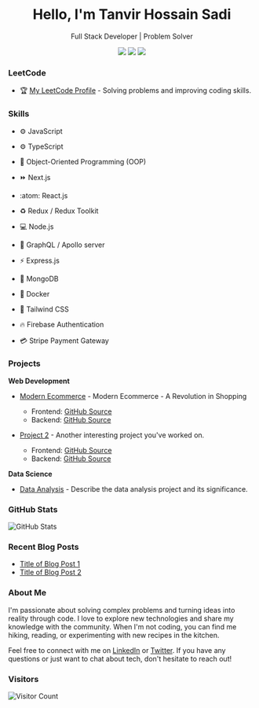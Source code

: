 <h1 align="center">Hello, I'm Tanvir Hossain Sadi</h1>
<p align="center">
  Full Stack Developer | Problem Solver
</p>

<p align="center">
  <a href="https://leetcode.com/sadi-tanvir"><img src="https://img.shields.io/badge/LeetCode-Profile-yellow?style=flat-square&logo=leetcode"></a>
  <a href="https://www.linkedin.com/in/tanvir-hossain-sadi"><img src="https://img.shields.io/badge/LinkedIn-Connect-blue?style=flat-square&logo=linkedin"></a>
<!--   <a href="https://twitter.com/yourusername"><img src="https://img.shields.io/badge/Twitter-Follow-1DA1F2?style=flat-square&logo=twitter"></a> -->
  <a href="mailto:htanvir.sadi@gmail.com"><img src="https://img.shields.io/badge/Email-Contact-D14836?style=flat-square&logo=gmail"></a>
</p>



### LeetCode
- :trophy: [My LeetCode Profile](https://leetcode.com/sadi-tanvir) - Solving problems and improving coding skills.
  

### Skills
- :gear: JavaScript
- :gear: TypeScript
- :art: Object-Oriented Programming (OOP)
- :fast_forward: Next.js
- :atom: React.js

- :recycle: Redux / Redux Toolkit
- :computer: Node.js
- :rocket: GraphQL / Apollo server
- :zap: Express.js
- :leaves: MongoDB

- :whale: Docker
- :art: Tailwind CSS
- :fire: Firebase Authentication
- :credit_card: Stripe Payment Gateway


### Projects
**Web Development**
- [Modern Ecommerce](https://modern-ecommerce-app.vercel.app) - Modern Ecommerce - A Revolution in Shopping
  - Frontend: [GitHub Source](https://github.com/sadi-tanvir/Modern-ECommerce-Client)
  - Backend: [GitHub Source](https://github.com/sadi-tanvir/Modern-ECommerce-Server)
  
- [Project 2](https://github.com/yourusername/project2) - Another interesting project you've worked on.
  - Frontend: [GitHub Source](https://github.com/yourusername/project2-frontend)
  - Backend: [GitHub Source](https://github.com/yourusername/project2-backend)


**Data Science**
- [Data Analysis](https://github.com/yourusername/data-analysis) - Describe the data analysis project and its significance.

### GitHub Stats
![GitHub Stats](https://github-readme-stats.vercel.app/api?username=yourusername&show_icons=true)

### Recent Blog Posts
- [Title of Blog Post 1](https://dev.to/yourusername/link-to-blog-post-1)
- [Title of Blog Post 2](https://dev.to/yourusername/link-to-blog-post-2)

### About Me
I'm passionate about solving complex problems and turning ideas into reality through code. I love to explore new technologies and share my knowledge with the community. When I'm not coding, you can find me hiking, reading, or experimenting with new recipes in the kitchen.

Feel free to connect with me on [LinkedIn](https://www.linkedin.com/in/yourusername) or [Twitter](https://twitter.com/yourusername). If you have any questions or just want to chat about tech, don't hesitate to reach out!

### Visitors
![Visitor Count](https://visitor-badge.laobi.icu/badge?page_id=yourusername.yourusername)


